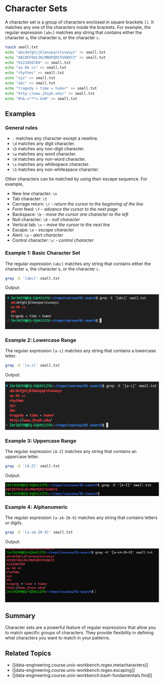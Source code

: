 # Character Sets

A character set is a group of characters enclosed in square brackets `[]`. It matches any one of the characters inside the brackets. For example, the regular expression `[abc]` matches any string that contains either the character `a`, the character `b`, or the character `c`.

```bash
touch small.txt
echo "abcdefghijklmnopqrstuvwxyz" >> small.txt
echo "ABCDEFGHIJKLMNOPQRSTUVWXYZ" >> small.txt
echo "0123456789" >> small.txt
echo "aa bb cc" >> small.txt
echo "rhythms" >> small.txt
echo "xyz" >> small.txt
echo "abc" >> small.txt
echo "tragedy + time = humor" >> small.txt
echo "http://www.jhsph.edu/" >> small.txt
echo "#%&-=***=-&%#" >> small.txt
```

## Examples

### General rules

- `.` matches any character except a newline.
- `\d` matches any digit character.
- `\D` matches any non-digit character.
- `\w` matches any word character.
- `\W` matches any non-word character.
- `\s` matches any whitespace character.
- `\S` matches any non-whitespace character.

Other characters can be matched by using their escape sequence. For example,

- New line character: `\n`
- Tab character: `\t`
- Carriage return: `\r` - *return the cursor to the beginning of the line*
- Form feed: `\f` - *advance the cursor to the next page*
- Backspace: `\b` - *move the cursor one character to the left*
- Null character: `\0` - *null character*
- Vertical tab: `\v` - *move the cursor to the next line*
- Escape: `\e` - *escape character*
- Alert: `\a` - *alert character*
- Control character: `\c` - *control character*

### Example 1: Basic Character Set

The regular expression `[abc]` matches any string that contains either the character `a`, the character `b`, or the character `c`.

```bash
grep -E '[abc]' small.txt
```

Output:

![Character set [abc] example](assets/images/unix-workbench/image.png)

### Example 2: Lowercase Range

The regular expression `[a-z]` matches any string that contains a lowercase letter.

```bash
grep -E '[a-z]' small.txt
```

Output:

![Lowercase range [a-z] example](assets/images/unix-workbench/image-1.png)

### Example 3: Uppercase Range

The regular expression `[A-Z]` matches any string that contains an uppercase letter.

```bash
grep -E '[A-Z]' small.txt
```

Output:

![Uppercase range [A-Z] example](assets/images/unix-workbench/image-2.png)

### Example 4: Alphanumeric

The regular expression `[a-zA-Z0-9]` matches any string that contains letters or digits.

```bash
grep -E '[a-zA-Z0-9]' small.txt
```

Output:

![Alphanumeric range [a-zA-Z0-9] example](assets/images/unix-workbench/image-3.png)

## Summary

Character sets are a powerful feature of regular expressions that allow you to match specific groups of characters. They provide flexibility in defining what characters you want to match in your patterns.

## Related Topics

- [[data-engineering.course.unix-workbench.regex.metacharacters]]
- [[data-engineering.course.unix-workbench.regex.escaping]]
- [[data-engineering.course.unix-workbench.bash-fundamentals.find]]